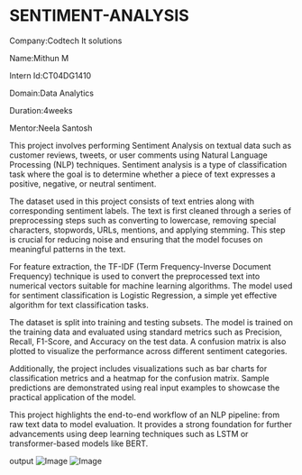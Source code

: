 # SENTIMENT-ANALYSIS

Company:Codtech It solutions

Name:Mithun M

Intern Id:CT04DG1410

Domain:Data Analytics

Duration:4weeks

Mentor:Neela Santosh



This project involves performing Sentiment Analysis on textual data such as customer reviews, tweets, or user comments using Natural Language Processing (NLP) techniques. Sentiment analysis is a type of classification task where the goal is to determine whether a piece of text expresses a positive, negative, or neutral sentiment.

The dataset used in this project consists of text entries along with corresponding sentiment labels. The text is first cleaned through a series of preprocessing steps such as converting to lowercase, removing special characters, stopwords, URLs, mentions, and applying stemming. This step is crucial for reducing noise and ensuring that the model focuses on meaningful patterns in the text.

For feature extraction, the TF-IDF (Term Frequency-Inverse Document Frequency) technique is used to convert the preprocessed text into numerical vectors suitable for machine learning algorithms. The model used for sentiment classification is Logistic Regression, a simple yet effective algorithm for text classification tasks.

The dataset is split into training and testing subsets. The model is trained on the training data and evaluated using standard metrics such as Precision, Recall, F1-Score, and Accuracy on the test data. A confusion matrix is also plotted to visualize the performance across different sentiment categories.

Additionally, the project includes visualizations such as bar charts for classification metrics and a heatmap for the confusion matrix. Sample predictions are demonstrated using real input examples to showcase the practical application of the model.

This project highlights the end-to-end workflow of an NLP pipeline: from raw text data to model evaluation. It provides a strong foundation for further advancements using deep learning techniques such as LSTM or transformer-based models like BERT.





output
![Image](https://github.com/user-attachments/assets/e6e46554-7010-416f-a2d0-e194ad83d5bd)
![Image](https://github.com/user-attachments/assets/25baf679-c779-4069-bd73-07b86129d89d)

